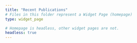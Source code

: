 ```yaml
---
title: "Recent Publications" 
# Files in this folder represent a Widget Page (homepage)
type: widget_page

# Homepage is headless, other widget pages are not.
headless: true
---
```

